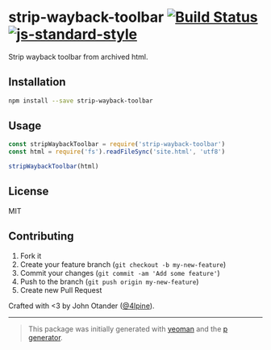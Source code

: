 # strip-wayback-toolbar [![Build Status](https://secure.travis-ci.org/johnotander/strip-wayback-toolbar.svg?branch=master)](https://travis-ci.org/johnotander/strip-wayback-toolbar) [![js-standard-style](https://img.shields.io/badge/code%20style-standard-brightgreen.svg?style=flat)](https://github.com/feross/standard)

Strip wayback toolbar from archived html.

## Installation

```bash
npm install --save strip-wayback-toolbar
```

## Usage

```javascript
const stripWaybackToolbar = require('strip-wayback-toolbar')
const html = require('fs').readFileSync('site.html', 'utf8')

stripWaybackToolbar(html)
```

## License

MIT

## Contributing

1. Fork it
2. Create your feature branch (`git checkout -b my-new-feature`)
3. Commit your changes (`git commit -am 'Add some feature'`)
4. Push to the branch (`git push origin my-new-feature`)
5. Create new Pull Request

Crafted with <3 by John Otander ([@4lpine](https://twitter.com/4lpine)).

***

> This package was initially generated with [yeoman](http://yeoman.io) and the [p generator](https://github.com/johnotander/generator-p.git).
